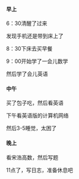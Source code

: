 #### 早上

6：30清醒了过来

发现手机还是带到床上了

8：30下床去买早餐

9：00开始学了一会儿数学

然后学了会儿英语

#### 中午

买了包子吃，然后看英语

下午看英语版的计算机网络

然后3-5睡觉，太困了

#### 晚上

看宋浩高数，然后写题

11点了，写日志，准备休息吧